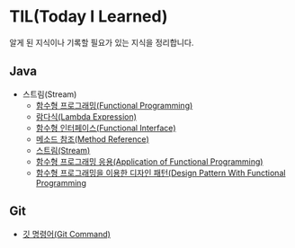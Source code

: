 # TIL(Today I Learned)

알게 된 지식이나 기록할 필요가 있는 지식을 정리합니다.



## Java

- 스트림(Stream)
  - [함수형 프로그래밍(Functional Programming)](./java/stream/functional_programming.md)
  - [람다식(Lambda Expression)](./java/stream/lambda_expression.md)
  - [함수형 인터페이스(Functional Interface)](./java/stream/functional_interface.md)
  - [메소드 참조(Method Reference)](./java/stream/method_reference.md)
  - [스트림(Stream)](./java/stream/stream.md)
  - [함수형 프로그래밍 응용(Application of Functional Programming)](./java/stream/application_of_functional_programming.md)
  - [함수형 프로그래밍을 이용한 디자인 패턴(Design Pattern With Functional Programming](./java/stream/design_pattern_with_functional_programming.md)



## Git

- [깃 명령어(Git Command)](./git/git-command.md)